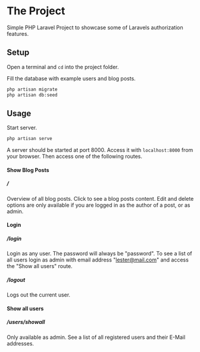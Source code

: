 # The Project

Simple PHP Laravel Project to showcase some of Laravels authorization features.

## Setup
Open a terminal and `cd` into the project folder.

Fill the database with example users and blog posts.
```sh
php artisan migrate
php artisan db:seed
```

## Usage
Start server.
```sh
php artisan serve
```
A server should be started at port 8000. Access it with `localhost:8000` from your browser.
Then access one of the following routes.

#### Show Blog Posts
##### /
Overview of all blog posts. Click to see a blog posts content.
Edit and delete options are only available if you are logged in as the author of a post, or as admin.

#### Login
##### /login
Login as any user. The password will always be "password". To see a list of all users login as admin with email address "lester@mail.com" and access the "Show all users" route.
##### /logout
Logs out the current user.

#### Show all users
##### /users/showall
Only available as admin. See a list of all registered users and their E-Mail addresses.

